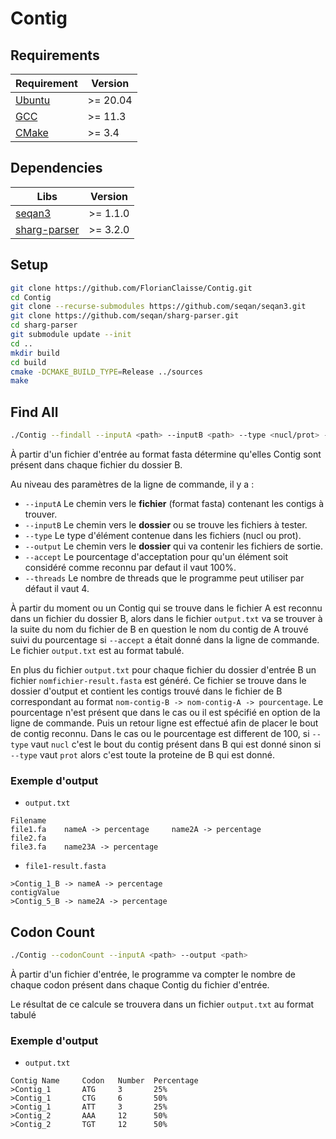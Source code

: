 # Contig

## Requirements

| Requirement                  | Version  |
| ---------------------------- | -------- |
| [Ubuntu](https://ubuntu.com) | >= 20.04 |
| [GCC](https://gcc.gnu.org)   | >= 11.3  |
| [CMake](https://cmake.org)   | >= 3.4   |

## Dependencies

| Libs                                                  | Version  |
| ----------------------------------------------------- | -------- |
| [seqan3](https://github.com/seqan/seqan3/tree/master) | >= 1.1.0 |
| [sharg-parser](https://github.com/seqan/sharg-parser) | >= 3.2.0 |

## Setup

```bash
git clone https://github.com/FlorianClaisse/Contig.git
cd Contig
git clone --recurse-submodules https://github.com/seqan/seqan3.git
git clone https://github.com/seqan/sharg-parser.git
cd sharg-parser
git submodule update --init
cd ..
mkdir build
cd build
cmake -DCMAKE_BUILD_TYPE=Release ../sources
make
```

## Find All

```bash
./Contig --findall --inputA <path> --inputB <path> --type <nucl/prot> --output <path> [--accept <percentage>] [--threads <number>]
```

À partir d'un fichier d'entrée au format fasta détermine qu'elles Contig sont présent dans chaque fichier du dossier B.

Au niveau des paramètres de la ligne de commande, il y a :

- `--inputA` Le chemin vers le **fichier** (format fasta) contenant les contigs à trouver.
- `--inputB` Le chemin vers le **dossier** ou se trouve les fichiers à tester.
- `--type` Le type d'élément contenue dans les fichiers (nucl ou prot).
- `--output` Le chemin vers le **dossier** qui va contenir les fichiers de sortie.
- `--accept` Le pourcentage d'acceptation pour qu'un élément soit considéré comme reconnu par defaut il vaut 100%.
- `--threads` Le nombre de threads que le programme peut utiliser par défaut il vaut 4.

À partir du moment ou un Contig qui se trouve dans le fichier A est reconnu dans un fichier du dossier B,
alors dans le fichier `output.txt` va se trouver à la suite du nom du fichier de B en question le nom du contig
de A trouvé suivi du pourcentage si `--accept` a était donné dans la ligne de commande.
Le fichier `output.txt` est au format tabulé.

En plus du fichier `output.txt` pour chaque fichier du dossier d'entrée B un fichier `nomfichier-result.fasta`
est généré. Ce fichier se trouve dans le dossier d'output et contient les contigs trouvé dans le fichier de B
correspondant au format `nom-contig-B -> nom-contig-A -> pourcentage`. Le pourcentage n'est présent que dans le
cas ou il est spécifié en option de la ligne de commande. Puis un retour ligne est effectué afin de placer le bout
de contig reconnu. Dans le cas ou le pourcentage est different de 100, si `--type` vaut `nucl` c'est le bout du contig
présent dans B qui est donné sinon si `--type` vaut `prot` alors c'est toute la proteine de B qui est donné.

### Exemple d'output

- `output.txt`

```text
Filename
file1.fa    nameA -> percentage     name2A -> percentage
file2.fa
file3.fa    name23A -> percentage
```

- `file1-result.fasta`

```text
>Contig_1_B -> nameA -> percentage
contigValue
>Contig_5_B -> name2A -> percentage
```

## Codon Count

```bash
./Contig --codonCount --inputA <path> --output <path>
```

À partir d'un fichier d'entrée, le programme va compter le nombre de chaque codon présent dans chaque
Contig du fichier d'entrée.

Le résultat de ce calcule se trouvera dans un fichier `output.txt` au format tabulé

### Exemple d'output

- `output.txt`

```text
Contig Name     Codon   Number  Percentage
>Contig_1       ATG     3       25%
>Contig_1       CTG     6       50%
>Contig_1       ATT     3       25%
>Contig_2       AAA     12      50%
>Contig_2       TGT     12      50%
```
